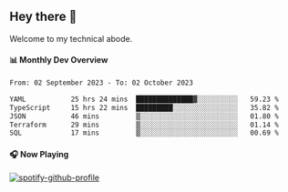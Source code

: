 ## Hey there 👋

Welcome to my technical abode.

#### 📊 Monthly Dev Overview
<!--START_SECTION:waka-->

```txt
From: 02 September 2023 - To: 02 October 2023

YAML           25 hrs 24 mins  ██████████████▓░░░░░░░░░░   59.23 %
TypeScript     15 hrs 22 mins  █████████░░░░░░░░░░░░░░░░   35.82 %
JSON           46 mins         ▒░░░░░░░░░░░░░░░░░░░░░░░░   01.80 %
Terraform      29 mins         ▒░░░░░░░░░░░░░░░░░░░░░░░░   01.14 %
SQL            17 mins         ▒░░░░░░░░░░░░░░░░░░░░░░░░   00.69 %
```

<!--END_SECTION:waka-->

#### 🎧 Now Playing

[![spotify-github-profile](https://spotify-github-profile.vercel.app/api/view?uid=james2mid&cover_image=true&theme=natemoo-re)](https://open.spotify.com/user/james2mid?si=2b3baf2b09cb499e)
